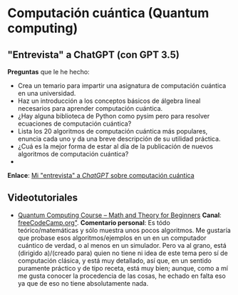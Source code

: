 # Computación cuántica (Quantum computing)

## "Entrevista" a ChatGPT (con GPT 3.5)

**Preguntas** que le he hecho:
 - Crea un temario para impartir una asignatura de computación cuántica en una universidad.
 - Haz un introducción a los conceptos básicos de álgebra lineal necesarios para aprender computación cuántica.
 - ¿Hay alguna biblioteca de Python como pysim pero para resolver ecuaciones de computación cuántica?
 - Lista los 20 algoritmos de computación cuántica más populares, enuncia cada uno y da una breve descripción de su utilidad práctica.
 - ¿Cuá es la mejor forma de estar al día de la publicación de nuevos algoritmos de computación cuántica?
 - 
**Enlace**: [Mi "entrevista" a *ChatGPT* sobre computación cuántica](https://chatgpt.com/share/264a98e2-175c-4c11-9875-31fe0a909a68)

## Videotutoriales

 - [Quantum Computing Course – Math and Theory for Beginners](https://www.youtube.com/watch?v=tsbCSkvHhMo) **Canal**: [freeCodeCamp.org"](https://www.youtube.com/@freecodecamp). **Comentario personal**: Es tódo teórico/matemáticas y sólo muestra unos pocos algoritmos. Me gustaría que probase esos algoritmos/ejemplos en un en un computador cuántico de verdad, o al menos en un simulador. Pero va al grano, está (dirigido a)/(creado para) quien no tiene ni idea de este tema pero sí de computación clásica, y está muy detallado, así que, en un sentido puramente práctico y de tipo receta, está muy bien; aunque, como a mí me gusta conocer la procedencia de las cosas, he echado en falta eso ya que de eso no tiene absolutamente nada.
